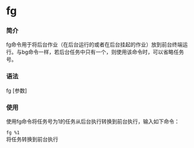 # fg

### 简介

fg命令用于将后台作业（在后台运行的或者在后台挂起的作业）放到前台终端运行。与bg命令一样，若后台任务中只有一个，则使用该命令时，可以省略任务号。  

### 语法

fg [参数] 

### 使用

使用fg命令将任务号为1的任务从后台执行转换到前台执行，输入如下命令：     

`fg %1`  
将任务转换到前台执行
